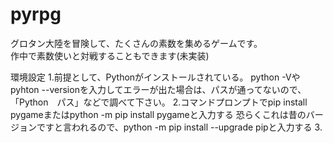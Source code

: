 # pyrpg
グロタン大陸を冒険して、たくさんの素数を集めるゲームです。<br>
作中で素数使いと対戦することもできます(未実装)

環境設定
1.前提として、Pythonがインストールされている。
  python -Vやpyhton --versionを入力してエラーが出た場合は、パスが通ってないので、「Python　パス」などで調べて下さい。
2.コマンドプロンプトでpip install pygameまたはpython -m pip install pygameと入力する
  恐らくこれは昔のバージョンですと言われるので、python -m pip install --upgrade pipと入力する
3.
